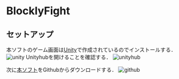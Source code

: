 # BlocklyFight
## セットアップ
本ソフトのゲーム画面は[Unity](https://unity.com/ja/download)で作成されているのでインストールする．
![unity](https://user-images.githubusercontent.com/72331009/219323222-1eca3743-a4ef-4b84-a3b1-b74aef85cc84.png)
Unityhubを開けることを確認する．
![unityhub](https://user-images.githubusercontent.com/72331009/219326825-ee0705de-2623-4b14-875b-9f91c996fe39.png)

次に[本ソフト](https://github.com/e1b19040/BlocklyFight)をGithubからダウンロードする．
![github](https://user-images.githubusercontent.com/72331009/219327134-b84b14bb-bdf2-4d79-8b01-2221e97194ec.png)
